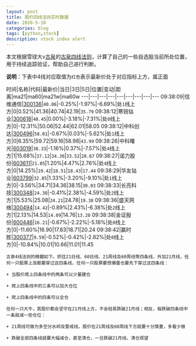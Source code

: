```yaml
---
layout: post
title: 股价四线法则实时数据
date: 2020-5-10
categories: blog
tags: [python,stock]
description: stock index alert
---
```



本文根据雪球大v[古泉](https://xueqiu.com/u/7148646888)的[古泉四线法则](https://xueqiu.com/7148646888/130498192)，计算了自己的一些自选股当前所处位置，用于持续追踪验证，帮助自己进行判断。

**说明**：下表中4线对应取值为`红色`表示最新价处于对应指标上方，属正面

时间|名称|代码|最新价|当日|3日|5日|位置|变动|距离|ma21|ma60|ma21w|ma60w
---|---|---|---|---|---|---|---|---
09:38:09|信维通信|[300136](https://xueqiu.com/S/SZ300136)|`40.06`|-0.25%|-1.97%|-6.69%|处`1`线上方|0|0.52%|41.36|40.74|42.19|`35.79`
09:38:12|寒锐钴业|[300618](https://xueqiu.com/S/SZ300618)|`48.45`|0.00%|-3.18%|-7.31%|处`0`线上方|0|-12.31%|50.06|52.44|62.01|58.05
09:38:12|中科创达|[300496](https://xueqiu.com/S/SZ300496)|`58.01`|-0.67%|0.03%|-5.62%|处`1`线上方|0|6.35%|59.72|59.16|58.98|`43.99`
09:38:26|中科曙光|[603019](https://xueqiu.com/S/SH603019)|`38.33`|-1.16%|0.37%|-7.57%|处`4`线上方|1|15.68%|`37.12`|`34.36`|`33.52`|`28.67`
09:38:27|诺力股份|[603611](https://xueqiu.com/S/SH603611)|`21.05`|1.20%|4.47%|2.76%|处`4`线上方|0|14.25%|`19.42`|`18.51`|`18.43`|`17.44`
09:38:29|华友钴业|[603799](https://xueqiu.com/S/SH603799)|`32.85`|1.33%|-3.20%|-9.10%|处`1`线上方|0|-3.56%|34.71|34.36|38.15|`30.03`
09:38:33|长亮科技|[300348](https://xueqiu.com/S/SZ300348)|`24.38`|-0.41%|2.38%|-4.59%|处`2`线上方|1|5.53%|25.08|`24.21`|24.78|`19.38`
09:38:36|盛天网络|[300494](https://xueqiu.com/S/SZ300494)|`14.42`|-0.89%|2.43%|-6.38%|处`2`线上方|1|2.13%|14.53|`14.09`|14.76|`13.20`
09:38:38|金证股份|[600446](https://xueqiu.com/S/SH600446)|`16.21`|-0.67%|-2.22%|-5.18%|处`0`线上方|0|-11.60%|16.90|17.83|18.71|20.24
09:38:42|赢时胜|[300377](https://xueqiu.com/S/SZ300377)|`9.59`|-0.52%|-0.42%|-2.82%|处`0`线上方|0|-10.84%|10.01|10.66|11.01|11.45

```
古泉4线法则的精髓如下。抓住21日线、60日线、21周线及60周线等四条线，外加21月线，任何一只股票上涨都要穿过这四条线，任何一只股票要想爆雷也要先下穿过这四条线：

+ 当股价爬上四条线中的两条可以少量建仓

+ 爬上四条线中的三条可以加大仓位

+ 爬上四条线中的四条可以全仓

任何一只大牛，其股价都会坚守在21月线上方，不会轻易跌破21月线；相反，每跌破四条线中一条就减一些仓位：

+ 21周线可做为多空分水岭及警戒线，股价在21周线及60周线下方就要十分慎重，多看少做

+ 跌破全部四条线就要大幅减仓，甚至清仓，一旦跌破21月线，清仓观望
```